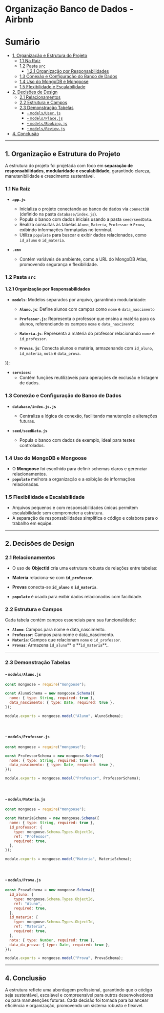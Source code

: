 # Organização Banco de Dados - Airbnb

# Sumário

- [1. Organização e Estrutura do Projeto](#1-organização-e-estrutura-do-projeto)
  - [1.1 Na Raiz](#11-na-raiz)
  - [1.2 Pasta `src`](#12-pasta-src)
    - [1.2.1 Organização por Responsabilidades](#121-organização-por-responsabilidades)
  - [1.3 Conexão e Configuração do Banco de Dados](#13-conexão-e-configuração-do-banco-de-dados)
  - [1.4 Uso do MongoDB e Mongoose](#14-uso-do-mongodb-e-mongoose)
  - [1.5 Flexibilidade e Escalabilidade](#15-flexibilidade-e-escalabilidade)
- [2. Decisões de Design](#2-decisões-de-design)
  - [2.1 Relacionamentos](#21-relacionamentos)
  - [2.2 Estrutura e Campos](#22-estrutura-e-campos)
  - [2.3 Demonstração Tabelas](#23-demonstração-tabelas)
    - [- `models/User.js`](#--modelsuserjs)
    - [- `models/Place.js`](#--modelsplacejs)
    - [- `models/Booking.js`](#--modelsbookingjs)
    - [- `models/Review.js`](#--modelsreviewjs)
- [4. Conclusão](#4-conclusão)

---

## 1. Organização e Estrutura do Projeto

A estrutura do projeto foi projetada com foco em **separação de responsabilidades, modularidade e escalabilidade**, garantindo clareza, manutenibilidade e crescimento sustentável.

### 1.1 Na Raiz

- **`app.js`**

  - Inicializa o projeto conectando ao banco de dados via `connectDB` (definido na pasta `database/index.js`).
  - Popula o banco com dados iniciais usando a pasta `seed/seedData`.
  - Realiza consultas às tabelas `Aluno`, `Materia`, `Professor` e `Prova`, exibindo informações formatadas no terminal.
  - Utiliza `populate` para buscar e exibir dados relacionados, como `id_aluno` e `id_materia`.

- **`.env`**
  - Contém variáveis de ambiente, como a URL do MongoDB Atlas, promovendo segurança e flexibilidade.

### 1.2 Pasta `src`

#### 1.2.1 Organização por Responsabilidades

- **`models`**: Modelos separados por arquivo, garantindo modularidade:

  - **`Aluno.js`**: Define alunos com campos como `nome` e `data_nascimento`

  - **`Professor.js`**: Representa o professor que ensina a matéria para os alunos, referenciando os campos `nome` e `data_nascimento`

  - **`Materia.js`**: Representa a materia do professor relacionando `nome` e `id_professor`.

  - **`Provas.js`**: Conecta alunos e matéria, armazenando com `id_aluno`, `ìd_materia`, `nota` e `data_prova`.

});

- **`services`**:
  - Contém funções reutilizáveis para operações de exclusão e listagem de dados.

### 1.3 Conexão e Configuração do Banco de Dados

- **`database/index.js.js`**

  - Centraliza a lógica de conexão, facilitando manutenção e alterações futuras.

- **`seed/seedData.js`**
  - Popula o banco com dados de exemplo, ideal para testes controlados.

### 1.4 Uso do MongoDB e Mongoose

- O **Mongoose** foi escolhido para definir schemas claros e gerenciar relacionamentos.
- **`populate`** melhora a organização e a exibição de informações relacionadas.

### 1.5 Flexibilidade e Escalabilidade

- Arquivos pequenos e com responsabilidades únicas permitem escalabilidade sem comprometer a estrutura.
- A separação de responsabilidades simplifica o código e colabora para o trabalho em equipe.

---

## 2. Decisões de Design

### 2.1 Relacionamentos

- O uso de **ObjectId** cria uma estrutura robusta de relações entre tabelas:

- **Materia** relaciona-se com **`id_professor`**.
- **Provas** conecta-se **`id_aluno`** e **`id_materia`**.

- **`populate`** é usado para exibir dados relacionados com facilidade.

### 2.2 Estrutura e Campos

Cada tabela contém campos essenciais para sua funcionalidade:

- **`Aluno`**: Campos para nome e data_nascimento.
- **`Professor`**: Campos para nome e data_nascimento.
- **`Materia`**: Campos que relacionam `nome` e `id_professor`.
- **`Provas`**: Armazena `id_aluno`** e **`id_materia`\*\*..

---

### 2.3 Demonstração Tabelas

#### - `models/Aluno.js`

```javascript
const mongoose = require("mongoose");

const AlunoSchema = new mongoose.Schema({
  nome: { type: String, required: true },
  data_nascimento: { type: Date, required: true },
});

module.exports = mongoose.model("Aluno", AlunoSchema);
```

<br>

#### - `models/Professor.js`

```javascript
const mongoose = require("mongoose");

const ProfessorSchema = new mongoose.Schema({
  nome: { type: String, required: true },
  data_nascimento: { type: Date, required: true },
});

module.exports = mongoose.model("Professor", ProfessorSchema);
```

<br>

#### - `models/Materia.js`

```javascript
const mongoose = require("mongoose");

const MateriaSchema = new mongoose.Schema({
  nome: { type: String, required: true },
  id_professor: {
    type: mongoose.Schema.Types.ObjectId,
    ref: "Professor",
    required: true,
  },
});

module.exports = mongoose.model("Materia", MateriaSchema);
```

<br>

#### - `models/Prova.js`

```javascript
const ProvaSchema = new mongoose.Schema({
  id_aluno: {
    type: mongoose.Schema.Types.ObjectId,
    ref: "Aluno",
    required: true,
  },
  id_materia: {
    type: mongoose.Schema.Types.ObjectId,
    ref: "Materia",
    required: true,
  },
  nota: { type: Number, required: true },
  data_da_prova: { type: Date, required: true },
});

module.exports = mongoose.model("Prova", ProvaSchema);
```

---

## 4. Conclusão

A estrutura reflete uma abordagem profissional, garantindo que o código seja sustentável, escalável e compreensível para outros desenvolvedores ou para manutenções futuras. Cada decisão foi tomada para balancear eficiência e organização, promovendo um sistema robusto e flexível.
